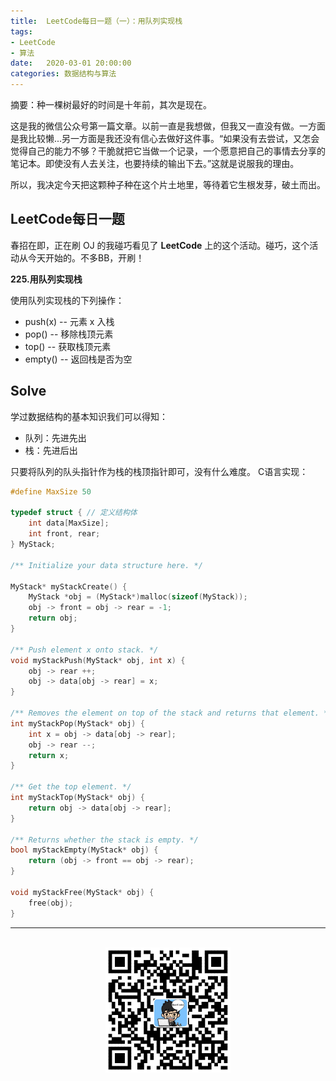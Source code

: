 ```yaml
---
title:  LeetCode每日一题（一）：用队列实现栈
tags:
- LeetCode
- 算法
date:   2020-03-01 20:00:00
categories: 数据结构与算法
---
```


摘要：种一棵树最好的时间是十年前，其次是现在。

这是我的微信公众号第一篇文章。以前一直是我想做，但我又一直没有做。一方面是我比较懒...另一方面是我还没有信心去做好这件事。“如果没有去尝试，又怎会觉得自己的能力不够？干脆就把它当做一个记录，一个愿意把自己的事情去分享的笔记本。即使没有人去关注，也要持续的输出下去。”这就是说服我的理由。

所以，我决定今天把这颗种子种在这个片土地里，等待着它生根发芽，破土而出。

## LeetCode每日一题

春招在即，正在刷 OJ 的我碰巧看见了 **LeetCode** 上的这个活动。碰巧，这个活动从今天开始的。不多BB，开刷！

**225.用队列实现栈**

使用队列实现栈的下列操作：

* push(x) -- 元素 x 入栈
* pop() -- 移除栈顶元素
* top() -- 获取栈顶元素
* empty() -- 返回栈是否为空

## Solve

学过数据结构的基本知识我们可以得知：

* 队列：先进先出
* 栈：先进后出

只要将队列的队头指针作为栈的栈顶指针即可，没有什么难度。 C语言实现：

```c
#define MaxSize 50

typedef struct { // 定义结构体
    int data[MaxSize];
    int front, rear;
} MyStack;

/** Initialize your data structure here. */

MyStack* myStackCreate() {
    MyStack *obj = (MyStack*)malloc(sizeof(MyStack));
    obj -> front = obj -> rear = -1;
    return obj;
}

/** Push element x onto stack. */
void myStackPush(MyStack* obj, int x) {
    obj -> rear ++;
    obj -> data[obj -> rear] = x;
}

/** Removes the element on top of the stack and returns that element. */
int myStackPop(MyStack* obj) {
    int x = obj -> data[obj -> rear];
    obj -> rear --;
    return x;
}

/** Get the top element. */
int myStackTop(MyStack* obj) {
    return obj -> data[obj -> rear];
}

/** Returns whether the stack is empty. */
bool myStackEmpty(MyStack* obj) {
    return (obj -> front == obj -> rear);
}

void myStackFree(MyStack* obj) {
    free(obj);
}
```

<div align="center">
    <hr style="height:1px;"/>
    <br>
    <img width="200px" src="https://github.com/RunCoderHang/LeetCode-Notes/blob/master/image/wxgzh-hang.png"></img>
</div>
